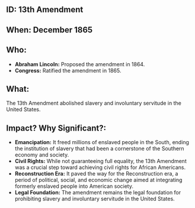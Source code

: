 ## ID: 13th Amendment
## When: December 1865 
## Who: 
* **Abraham Lincoln:** Proposed the amendment in 1864.
* **Congress:**  Ratified the amendment in 1865. 
## What:
The 13th Amendment abolished slavery and involuntary servitude in the United States.
## Impact? Why Significant?:
* **Emancipation:**  It freed millions of enslaved people in the South, ending the institution of slavery that had been a cornerstone of the Southern economy and society.
* **Civil Rights:**  While not guaranteeing full equality, the 13th Amendment was a crucial step toward achieving civil rights for African Americans. 
* **Reconstruction Era:** It paved the way for the Reconstruction era, a period of political, social, and economic change aimed at integrating formerly enslaved people into American society. 
* **Legal Foundation:**  The amendment remains the legal foundation for prohibiting slavery and involuntary servitude in the United States. 
